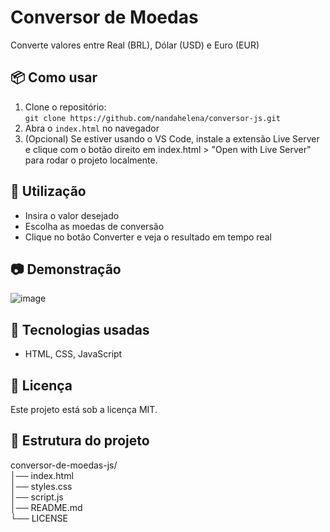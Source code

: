 # Conversor de Moedas
Converte valores entre Real (BRL), Dólar (USD) e Euro (EUR)

## 📦 Como usar  
1. Clone o repositório:  
`git clone https://github.com/nandahelena/conversor-js.git`
3. Abra o `index.html` no navegador
4. (Opcional) Se estiver usando o VS Code, instale a extensão Live Server e clique com o botão direito em index.html > "Open with Live Server" para rodar o projeto localmente.
   
## 🚀 Utilização
- Insira o valor desejado
- Escolha as moedas de conversão
- Clique no botão Converter e veja o resultado em tempo real
  
## 📷 Demonstração  
![image](https://github.com/user-attachments/assets/bb1d75e3-1f22-4221-8739-66c40276552f)

## 🔧 Tecnologias usadas  
- HTML, CSS, JavaScript
  
## 📜 Licença
Este projeto está sob a licença MIT.

## 📂 Estrutura do projeto
conversor-de-moedas-js/  
│── index.html         
│── styles.css         
│── script.js          
│── README.md           
└── LICENSE         

